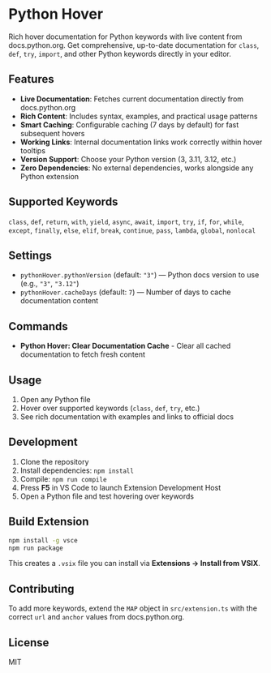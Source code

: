 # Python Hover

Rich hover documentation for Python keywords with live content from docs.python.org. Get comprehensive, up-to-date documentation for `class`, `def`, `try`, `import`, and other Python keywords directly in your editor.

## Features

- **Live Documentation**: Fetches current documentation directly from docs.python.org
- **Rich Content**: Includes syntax, examples, and practical usage patterns
- **Smart Caching**: Configurable caching (7 days by default) for fast subsequent hovers
- **Working Links**: Internal documentation links work correctly within hover tooltips
- **Version Support**: Choose your Python version (3, 3.11, 3.12, etc.)
- **Zero Dependencies**: No external dependencies, works alongside any Python extension

## Supported Keywords

`class`, `def`, `return`, `with`, `yield`, `async`, `await`, `import`, `try`, `if`, `for`, `while`, `except`, `finally`, `else`, `elif`, `break`, `continue`, `pass`, `lambda`, `global`, `nonlocal`

## Settings

- `pythonHover.pythonVersion` (default: `"3"`) — Python docs version to use (e.g., `"3"`, `"3.12"`)
- `pythonHover.cacheDays` (default: `7`) — Number of days to cache documentation content

## Commands

- **Python Hover: Clear Documentation Cache** - Clear all cached documentation to fetch fresh content

## Usage

1. Open any Python file
2. Hover over supported keywords (`class`, `def`, `try`, etc.)
3. See rich documentation with examples and links to official docs

## Development

1. Clone the repository
2. Install dependencies: `npm install`
3. Compile: `npm run compile`
4. Press **F5** in VS Code to launch Extension Development Host
5. Open a Python file and test hovering over keywords

## Build Extension

```bash
npm install -g vsce
npm run package
```

This creates a `.vsix` file you can install via **Extensions → Install from VSIX**.

## Contributing

To add more keywords, extend the `MAP` object in `src/extension.ts` with the correct `url` and `anchor` values from docs.python.org.

## License

MIT
